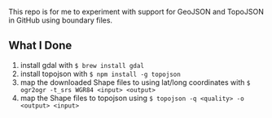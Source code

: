 This repo is for me to experiment with support for GeoJSON and TopoJSON in GitHub using boundary files.

## What I Done

 1. install gdal with `$ brew install gdal`
 2. install topojson with `$ npm install -g topojson`
 3. map the downloaded Shape files to using lat/long coordinates with `$ ogr2ogr -t_srs WGR84 <input> <output>`
 4. map the Shape files to topojson using `$ topojson -q <quality> -o <output> <input>`